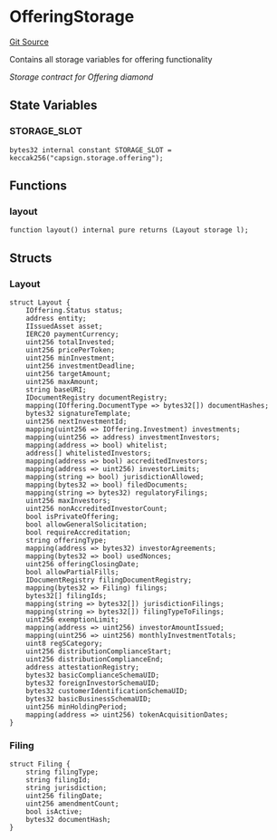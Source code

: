 # OfferingStorage
[Git Source](https://github.com/capsign/protocol/blob/dfa6820124c5610a6bfa06329447dbae7c24bc0a/src/Offerings/offering/storage/OfferingStorage.sol)

Contains all storage variables for offering functionality

*Storage contract for Offering diamond*


## State Variables
### STORAGE_SLOT

```solidity
bytes32 internal constant STORAGE_SLOT = keccak256("capsign.storage.offering");
```


## Functions
### layout


```solidity
function layout() internal pure returns (Layout storage l);
```

## Structs
### Layout

```solidity
struct Layout {
    IOffering.Status status;
    address entity;
    IIssuedAsset asset;
    IERC20 paymentCurrency;
    uint256 totalInvested;
    uint256 pricePerToken;
    uint256 minInvestment;
    uint256 investmentDeadline;
    uint256 targetAmount;
    uint256 maxAmount;
    string baseURI;
    IDocumentRegistry documentRegistry;
    mapping(IOffering.DocumentType => bytes32[]) documentHashes;
    bytes32 signatureTemplate;
    uint256 nextInvestmentId;
    mapping(uint256 => IOffering.Investment) investments;
    mapping(uint256 => address) investmentInvestors;
    mapping(address => bool) whitelist;
    address[] whitelistedInvestors;
    mapping(address => bool) accreditedInvestors;
    mapping(address => uint256) investorLimits;
    mapping(string => bool) jurisdictionAllowed;
    mapping(bytes32 => bool) filedDocuments;
    mapping(string => bytes32) regulatoryFilings;
    uint256 maxInvestors;
    uint256 nonAccreditedInvestorCount;
    bool isPrivateOffering;
    bool allowGeneralSolicitation;
    bool requireAccreditation;
    string offeringType;
    mapping(address => bytes32) investorAgreements;
    mapping(bytes32 => bool) usedNonces;
    uint256 offeringClosingDate;
    bool allowPartialFills;
    IDocumentRegistry filingDocumentRegistry;
    mapping(bytes32 => Filing) filings;
    bytes32[] filingIds;
    mapping(string => bytes32[]) jurisdictionFilings;
    mapping(string => bytes32[]) filingTypeToFilings;
    uint256 exemptionLimit;
    mapping(address => uint256) investorAmountIssued;
    mapping(uint256 => uint256) monthlyInvestmentTotals;
    uint8 regSCategory;
    uint256 distributionComplianceStart;
    uint256 distributionComplianceEnd;
    address attestationRegistry;
    bytes32 basicComplianceSchemaUID;
    bytes32 foreignInvestorSchemaUID;
    bytes32 customerIdentificationSchemaUID;
    bytes32 basicBusinessSchemaUID;
    uint256 minHoldingPeriod;
    mapping(address => uint256) tokenAcquisitionDates;
}
```

### Filing

```solidity
struct Filing {
    string filingType;
    string filingId;
    string jurisdiction;
    uint256 filingDate;
    uint256 amendmentCount;
    bool isActive;
    bytes32 documentHash;
}
```

